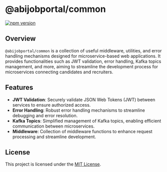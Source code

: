 # @abijobportal/common

[![npm version](https://badge.fury.io/js/@abijobportal%2Fcommon.svg)](https://badge.fury.io/js/@abijobportal%2Fcommon)

## Overview

`@abijobportal/common` is a collection of useful middleware, utilities, and error handling mechanisms designed for microservice-based web applications. It provides functionalities such as JWT validation, error handling, Kafka topics management, and more, aiming to streamline the development process for microservices connecting candidates and recruiters.

## Features

- **JWT Validation**: Securely validate JSON Web Tokens (JWT) between services to ensure authorized access.
- **Error Handling**: Robust error handling mechanisms to streamline debugging and error resolution.
- **Kafka Topics**: Simplified management of Kafka topics, enabling efficient communication between microservices.
- **Middleware**: Collection of middleware functions to enhance request processing and streamline development.

## License

This project is licensed under the [MIT License](LICENSE).